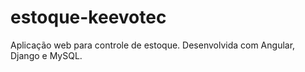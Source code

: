 # estoque-keevotec
Aplicação web para controle de estoque. Desenvolvida com Angular, Django e MySQL.
